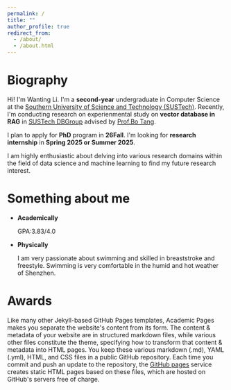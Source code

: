 ```yaml
---
permalink: /
title: ""
author_profile: true
redirect_from: 
  - /about/
  - /about.html
---
```

Biography
======

Hi! I'm Wanting Li. I'm a **second-year** undergraduate in Computer Science at the [Southern University of Science and Technology (SUSTech)](https://www.sustech.edu.cn/en/). Recently, I'm conducting research on experienmental study on **vector database in RAG** in [SUSTech DBGroup](https://dbgroup.sustech.edu.cn/) advised by [Prof.Bo Tang](https://acm.sustech.edu.cn/btang/).

I plan to apply for **PhD** program in **26Fall**. I'm looking for **research internship** in **Spring 2025 or Summer 2025**. 

I am highly enthusiastic about delving into various research domains within the field of data science and machine learning to find my future research interest. 

Something about me
======
- **Academically**

    GPA:3.83/4.0

- **Physically**

    I am very passionate about swimming and skilled in breaststroke and freestyle. Swimming is very comfortable in the   humid and hot weather of Shenzhen.
  

Awards
======
Like many other Jekyll-based GitHub Pages templates, Academic Pages makes you separate the website's content from its form. The content & metadata of your website are in structured markdown files, while various other files constitute the theme, specifying how to transform that content & metadata into HTML pages. You keep these various markdown (.md), YAML (.yml), HTML, and CSS files in a public GitHub repository. Each time you commit and push an update to the repository, the [GitHub pages](https://pages.github.com/) service creates static HTML pages based on these files, which are hosted on GitHub's servers free of charge.
